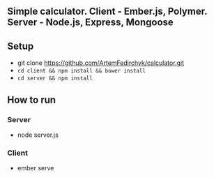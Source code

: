 ## Simple calculator. Client - Ember.js, Polymer. Server - Node.js, Express, Mongoose 

## Setup

* git clone https://github.com/ArtemFedirchyk/calculator.git
* `cd client && npm install && bower install`
* `cd server && npm install`

## How to run

### Server

* node server.js

### Client

* ember serve
